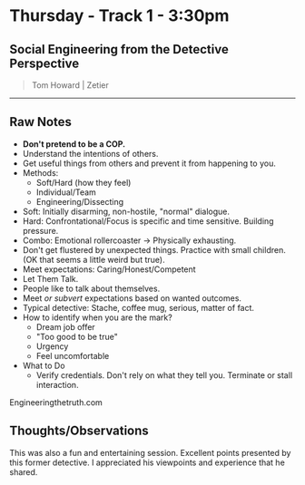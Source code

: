 # Thursday - Track 1 - 3:30pm

## Social Engineering from the Detective Perspective

> Tom Howard | Zetier

---

## Raw Notes

- **Don't pretend to be a COP.**
- Understand the intentions of others.
- Get useful things from others and prevent it from happening to you.
- Methods: 
	- Soft/Hard (how they feel)
	- Individual/Team
	- Engineering/Dissecting
- Soft: Initially disarming, non-hostile, "normal" dialogue.
- Hard: Confrontational/Focus is specific and time sensitive. Building pressure.
- Combo: Emotional rollercoaster -> Physically exhausting.
- Don't get flustered by unexpected things. Practice with small children. (OK that seems a little weird but true).
- Meet expectations: Caring/Honest/Competent
- Let Them Talk.
- People like to talk about themselves.
- Meet *or subvert* expectations based on wanted outcomes.
- Typical detective: Stache, coffee mug, serious, matter of fact. 
- How to identify when you are the mark? 
	- Dream job offer
	- "Too good to be true"
	- Urgency
	- Feel uncomfortable
- What to Do
	- Verify credentials. Don't rely on what they tell you. Terminate or stall interaction.

Engineeringthetruth.com

## Thoughts/Observations

This was also a fun and entertaining session. Excellent points presented by this former detective. I appreciated his viewpoints and experience that he shared.
